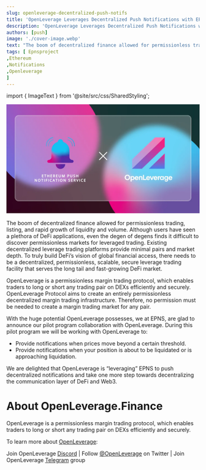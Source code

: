 ```yaml
---
slug: openleverage-decentralized-push-notifs
title: 'OpenLeverage Leverages Decentralized Push Notifications with EPNS'
description: 'OpenLeverage Leverages Decentralized Push Notifications with EPNS'
authors: [push]
image: './cover-image.webp'
text: "The boom of decentralized finance allowed for permissionless trading, listing, and rapid growth of liquidity and volume. Although users have seen a plethora of DeFi applications, even the degen of degens finds it difficult to discover permissionless markets for leveraged trading."
tags: [ Epnsproject
,Ethereum
,Notifications
,Openleverage
]
---
```

import { ImageText } from '@site/src/css/SharedStyling';

![Cover Image of OpenLeverage Leverages Decentralized Push Notifications with EPNS](./cover-image.webp)

<!--truncate-->

The boom of decentralized finance allowed for permissionless trading, listing, and rapid growth of liquidity and volume. Although users have seen a plethora of DeFi applications, even the degen of degens finds it difficult to discover permissionless markets for leveraged trading. Existing decentralized leverage trading platforms provide minimal pairs and market depth. To truly build DeFi’s vision of global financial access, there needs to be a decentralized, permissionless, scalable, secure leverage trading facility that serves the long tail and fast-growing DeFi market.

OpenLeverage is a permissionless margin trading protocol, which enables traders to long or short any trading pair on DEXs efficiently and securely. OpenLeverage Protocol aims to create an entirely permissionless decentralized margin trading infrastructure. Therefore, no permission must be needed to create a margin trading market for any pair.

With the huge potential OpenLeverage possesses, we at EPNS, are glad to announce our pilot program collaboration with OpenLeverage. During this pilot program we will be working with OpenLeverage to:

*   Provide notifications when prices move beyond a certain threshold.
*   Provide notifications when your position is about to be liquidated or is approaching liquidation.

We are delighted that OpenLeverage is “leveraging” EPNS to push decentralized notifications and take one more step towards decentralizing the communication layer of DeFi and Web3.

**About OpenLeverage.Finance**
==============================

OpenLeverage is a permissionless margin trading protocol, which enables traders to long or short any trading pair on DEXs efficiently and securely.

To learn more about [OpenLeverage](https://openleverage.finance/):

Join OpenLeverage [Discord](https://discord.com/invite/DmZCpgBZY3) | Follow [@OpenLeverage](https://twitter.com/OpenLeverage) on Twitter | Join OpenLeverage [Telegram](https://t.me/openleverage) group